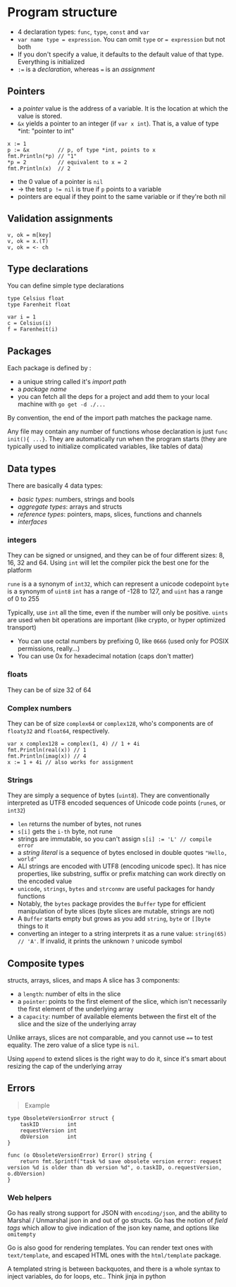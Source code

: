# Program structure

* 4 declaration types: `func`, `type`, `const` and `var`
* `var name type = expression`. You can omit `type` or `= expression` but not both
* If you don't specify a value, it defaults to the default value of that type. Everything is initialized
* `:=` is a _declaration_, whereas `=` is an _assignment_

## Pointers
* a _pointer_ value is the address of a variable. It is the location at which the value is stored.
* `&x` yields a pointer to an integer (if `var x int`). That is, a value of type *int: "pointer to int"

```
x := 1
p := &x         // p, of type *int, points to x
fmt.Println(*p) // "1"
*p = 2          // equivalent to x = 2
fmt.Println(x)  // 2
```

* the 0 value of a pointer is `nil`
* -> the test `p != nil` is true if `p` points to a variable
* pointers are equal if they point to the same variable or if they're both nil


## Validation assignments

```
v, ok = m[key]
v, ok = x.(T)
v, ok = <- ch
```

## Type declarations

You can define simple type declarations

```
type Celsius float
type Farenheit float

var i = 1
c = Celsius(i)
f = Farenheit(i)
```

## Packages

Each package is defined by :

* a unique string called it's *import path*
* a *package name*
* you can fetch all the deps for a project and add them to your local machine with `go get -d ./...`

By convention, the end of the import path matches the package name.

Any file may contain any number of functions whose declaration is just `func init(){ ...}`. They are automatically run when the program starts (they are typically used to initialize complicated variables, like tables of data)

## Data types

There are basically 4 data types:
 * *basic types*: numbers, strings and bools
 * *aggregate types*: arrays and structs
 * *reference types*: pointers, maps, slices, functions and channels
 * *interfaces*

### integers
They can be signed or unsigned, and they can be of four different sizes: 8, 16, 32 and 64. Using `int` will let the compiler pick the best one for the platform

`rune` is a a synonym of `int32`, which can represent a unicode codepoint
`byte` is a synonym of `uint8`
`int` has a range of -128 to 127, and `uint` has a range of 0 to 255

Typically, use `int` all the time, even if the number will only be positive. `uints` are used when bit operations are important (like crypto, or hyper optimized transport)

* You can use octal numbers by prefixing 0, like `0666` (used only for POSIX permissions, really...)
* You can use 0x for hexadecimal notation (caps don't matter)

### floats
They can be of size 32 of 64

### Complex numbers
They can be of size `complex64` or `complex128`, who's components are of `floaty32` and `float64`, respectively.
```
var x complex128 = complex(1, 4) // 1 + 4i
fmt.Println(real(x)) // 1
fmt.Println(imag(x)) // 4
x := 1 + 4i // also works for assignment
```

### Strings
They are simply a sequence of bytes (`uint8`). They are conventionally interpreted as UTF8 encoded sequences of Unicode code points (`rune`s, or `int32`)
* `len` returns the number of bytes, not runes
* `s[i]` gets the `i-th` byte, not rune
* strings are immutable, so you can't assign `s[i] := 'L' // compile error`
* a *string literal* is a sequence of bytes enclosed in double quotes `"Hello, world"`
* ALl strings are encoded with UTF8 (encoding unicode spec). It has nice properties, like substring, suffix or prefix matching can work directly on the encoded value
* `unicode`, `strings`, `bytes` and `strconmv` are useful packages for handy functions
* Notably, the `bytes` package provides the `Buffer` type for efficient manipulation of byte slices (byte slices are mutable, strings are not)
* A `Buffer` starts empty but grows as you add `string`, `byte` or `[]byte` things to it
* converting an integer to a string interprets it as a rune value: `string(65) // 'A'`. If invalid, it prints the unknown `?` unicode symbol

## Composite types

structs, arrays, slices, and maps
A slice has 3 components: 
* a `length`: number of elts in the slice
* a `pointer`: points to the first element of the slice, which isn't necessarily the first element of the underlying array
* a `capacity`: number of available elements between the first elt of the slice and the size of the underlying array

Unlike arrays, slices are not comparable, and you cannot use `==` to test equality.
The zero value of a slice type is `nil`.

Using `append` to extend slices is the right way to do it, since it's smart about resizing the cap of the underlying array

## Errors

> Example

```
type ObsoleteVersionError struct {
	taskID         int
	requestVersion int
	dbVersion      int
}

func (o ObsoleteVersionError) Error() string {
	return fmt.Sprintf("task %d save obsolete version error: request version %d is older than db version %d", o.taskID, o.requestVersion, o.dbVersion)
}
```

### Web helpers

Go has really strong support for JSON with `encoding/json`, and the ability to Marshal / Unmarshal json in and out of go structs.
Go has the notion of _field tags_ which allow to give indication of the json key name, and options like `omitempty`

Go is also good for rendering templates. You can render text ones with `text/template`, and escaped HTML ones with the `html/template` package.

A templated string is between backquotes, and there is a whole syntax to inject variables, do for loops, etc.. Think jinja in python
